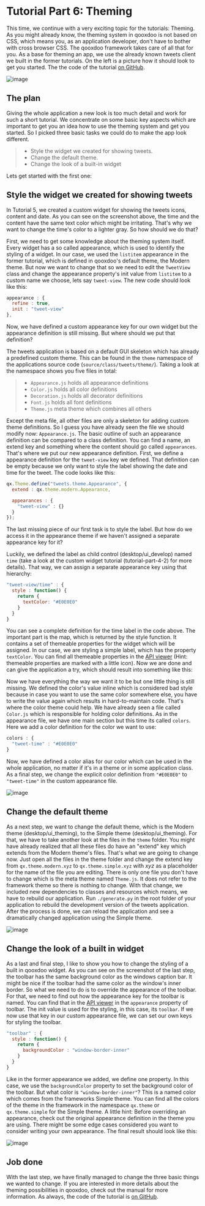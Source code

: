 Tutorial Part 6: Theming
==================================

This time, we continue with a very exciting topic for the tutorials: Theming. As you might already know, the theming system in qooxdoo is not based on CSS, which means you, as an application developer, don't have to bother with cross browser CSS. The qooxdoo framework takes care of all that for you. As a base for theming an app, we use the already known tweets client we built in the former tutorials. On the left is a picture how it should look to get you started. The the code of the tutorial [on GitHub](https://github.com/qooxdoo/qxl.tweet-tutorial/tree/master/tweets/step4.2.1).

![image](step42.png)

The plan
--------

Giving the whole application a new look is too much detail and work for such a short tutorial. We concentrate on some basic key aspects which are important to get you an idea how to use the theming system and get you started. So I picked three basic tasks we could do to make the app look different.

> -   Style the widget we created for showing tweets.
> -   Change the default theme.
> -   Change the look of a built-in widget

Lets get started with the first one:

Style the widget we created for showing tweets
----------------------------------------------

In Tutorial 5, we created a custom widget for showing the tweets icons, content and date. As you can see on the screenshot above, the time and the content have the same text color which might be irritating. That's why we want to change the time's color to a lighter gray. So how should we do that?

First, we need to get some knowledge about the theming system itself. Every widget has a so called appearance, which is used to identify the styling of a widget. In our case, we used the `listitem` appearance in the former tutorial, which is defined in qooxdoo's default theme, the Modern theme. But now we want to change that so we need to edit the `TweetView` class and change the appearance property's init value from `listitem` to a custom name we choose, lets say `tweet-view`. The new code should look like this:

```javascript
appearance : {
  refine : true,
  init : "tweet-view"
},
```

Now, we have defined a custom appearance key for our own widget but the appearance definition is still missing. But where should we put that definition?

The tweets application is based on a default GUI skeleton which has already a predefined custom theme. This can be found in the `theme` namespace of the applications source code (`source/class/tweets/theme/`). Taking a look at the namespace shows you five files in total:

> -   `Appearance.js` holds all appearance definitions
> -   `Color.js` holds all color definitions
> -   `Decoration.js` holds all decorator definitions
> -   `Font.js` holds all font definitions
> -   `Theme.js` meta theme which combines all others

Except the meta file, all other files are only a skeleton for adding custom theme definitions. So I guess you have already seen the file we should modify now: `Appearance.js`. The basic outline of such an appearance definition can be compared to a class definition. You can find a name, an extend key and something where the content should go called `appearances`. That's where we put our new appearance definition. First, we define a appearance definition for the `tweet-view` key we defined. That definition can be empty because we only want to style the label showing the date and time for the tweet. The code looks like this:

```javascript
qx.Theme.define("tweets.theme.Appearance", {
  extend : qx.theme.modern.Appearance,

  appearances : {
    "tweet-view" : {}
  }
});
```

The last missing piece of our first task is to style the label. But how do we access it in the appearance theme if we haven't assigned a separate appearance key for it?

Luckily, we defined the label as child control (desktop/ui_develop) named `time` (take a look at the custom widget tutorial (tutorial-part-4-2) for more details). That way, we can assign a separate appearance key using that hierarchy:

```javascript
"tweet-view/time" : {
  style : function() {
    return {
      textColor: "#E0E0E0"
    }
  }
}
```


You can see a complete definition for the time label in the code above. The important part is the map, which is returned by the style function. It contains a set of themeable properties for the widget which will be assigned. In our case, we are styling a simple label, which has the property `textColor`. You can find all themeable properties in the [API viewer](apps://apiviewer/#qx.ui.core.Widget~textColor) (Hint: themeable properties are marked with a little icon). Now we are done and can give the application a try, which should result into something like this:

Now we have everything the way we want it to be but one little thing is still missing. We defined the color's value inline which is considered bad style because in case you want to use the same color somewhere else, you have to write the value again which results in hard-to-maintain code. That's where the color theme could help. We have already seen a file called `Color.js` which is responsible for holding color definitions. As in the appearance file, we have one main section but this time its called `colors`. Here we add a color definition for the color we want to use:

```javascript
colors : {
  "tweet-time" : "#E0E0E0"
}
```

Now, we have defined a color alias for our color which can be used in the whole application, no matter if it's in a theme or in some application class. As a final step, we change the explicit color definition from `"#E0E0E0"` to `"tweet-time"` in the custom appearance file.

![image](tutorial_4_2_1-2.png)

Change the default theme
------------------------

As a next step, we want to change the default theme, which is the Modern theme (desktop/ui_theming), to the Simple theme (desktop/ui_theming). For that, we have to take another look at the files in the `theme` folder. You might have already realized that all these files do have an "extend" key which extends from the Modern theme's files. That's what we are going to change now. Just open all the files in the theme folder and change the extend key from `qx.theme.modern.xyz` to `qx.theme.simple.xyz` with *xyz* as a placeholder for the name of the file you are editing. There is only one file you don't have to change which is the meta theme named `Theme.js`. It does not refer to the framework theme so there is nothing to change. With that change, we included new dependencies to classes and resources which means, we have to rebuild our application. Run `./generate.py` in the root folder of your application to rebuild the development version of the tweets application. After the process is done, we can reload the application and see a dramatically changed application using the Simple theme.

![image](tutorial_4_2_1-3.png)

Change the look of a built in widget
------------------------------------

As a last and final step, I like to show you how to change the styling of a built in qooxdoo widget. As you can see on the screenshot of the last step, the toolbar has the same background color as the windows caption bar. It might be nice if the toolbar had the same color as the window's inner border. So what we need to do is to override the appearance of the toolbar. For that, we need to find out how the appearance key for the toolbar is named. You can find that in the [API viewer](apps://apiviewer/#qx.ui.toolbar.ToolBar~appearance) in the `appearance` property of toolbar. The init value is used for the styling, in this case, its `toolbar`. If we now use that key in our custom appearance file, we can set our own keys for styling the toolbar.

```javascript
"toolbar" : {
  style : function() {
    return {
      backgroundColor : "window-border-inner"
    }
  }
}
```

Like in the former appearance we added, we define one property. In this case, we use the `backgroundColor` property to set the background color of the toolbar. But what color is `"window-border-inner"`? This is a named color which comes from the frameworks Simple theme. You can find all the colors of the theme in the framework in the namespace `qx.theme` or `qx.theme.simple` for the Simple theme. A little hint: Before overriding an appearance, check out the original appearance definition in the theme you are using. There might be some edge cases considered you want to consider writing your own appearance. The final result should look like this:

![image](tutorial_4_2_1-4.png)

Job done
--------

With the last step, we have finally managed to change the three basic things we wanted to change. If you are interested in more details about the theming possibilities in qooxdoo, check out the manual for more information. As always, the code of the tutorial is [on GitHub](https://github.com/qooxdoo/qxl.tweet-tutorial/tree/master/tweets/step4.2.1).
